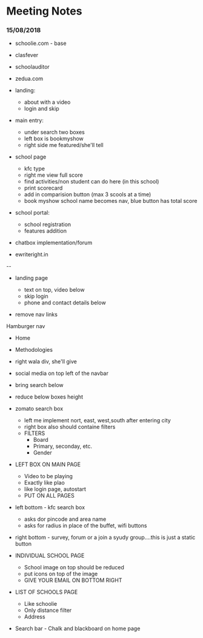 # Meeting Notes

### 15/08/2018

* schoolie.com - base
* clasfever
* schoolauditor
* zedua.com


* landing:
	* about with a video 
	* login and skip

* main entry:
	* under search two boxes
	* left box is bookmyshow
	* right side me featured/she'll tell


* school page
	* kfc type
	* right me view full score
	* find activities/non student can do here (in this school)
	* print scorecard
	* add in comparision button (max 3 scools at a time)
	* book myshow school name becomes nav, blue button has total score

* school portal:
	* school registration
	* features addition


* chatbox implementation/forum

* ewriteright.in

--

* landing page
	* text on top, video below
	* skip login 
	* phone and contact details below

* remove nav links

Hamburger nav
* Home
* Methodologies
* right wala div, she'll give

* social media on top left of the navbar

* bring search below 

* reduce below boxes height

* zomato search box
	* left me implement nort, east, west,south after entering city
	* right box also should containe filters
	* FILTERS
		* Board
		* Primary, seconday, etc.
		* Gender

* LEFT BOX ON MAIN PAGE
	* Video to be playing
	* Exactly like plao
	* like login page, autostart
	* PUT ON ALL PAGES

* left bottom - kfc search box
	* asks dor pincode and area name
	* asks for radius in place of the buffet, wifi buttons

* right bottom - survey, forum or a join a syudy group....this is just a static button

* INDIVIDUAL SCHOOL PAGE
	* School image on top should be reduced
	* put icons on top of the image
	* GIVE YOUR EMAIL ON BOTTOM RIGHT

* LIST OF SCHOOLS PAGE
	* Like schoolie
	* Only distance filter
	* Address

* Search bar - Chalk and blackboard on home page